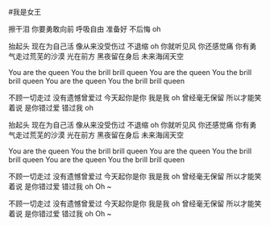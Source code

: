 #我是女王

擦干泪 你要勇敢向前 呼吸自由
准备好 不后悔 oh 

抬起头 现在为自己活 像从来没受伤过
不退缩 oh 
你就听见风 你还感觉痛 你有勇气走过荒芜的沙漠
光在前方 黑夜留在身后 未来海阔天空

You are the queen 
You the brill brill queen
You are the queen 
You the brill brill queen
You are the queen 
You the brill brill queen

不顾一切走过 没有遗憾曾爱过
今天起你是你 我是我 oh
曾经毫无保留 所以才能笑着说
是你错过爱 错过我 oh

抬起头 现在为自己活 像从来没受伤过
不退缩 oh 
你就听见风 你还感觉痛 你有勇气走过荒芜的沙漠
光在前方 黑夜留在身后 未来海阔天空

You are the queen 
You the brill brill queen
You are the queen 
You the brill brill queen
You are the queen 
You the brill brill queen

不顾一切走过 没有遗憾曾爱过
今天起你是你 我是我 oh
曾经毫无保留 所以才能笑着说
是你错过爱 错过我 oh
Oh ~

不顾一切走过 没有遗憾曾爱过
今天起你是你 我是我 oh
曾经毫无保留 所以才能笑着说
是你错过爱 错过我 oh
Oh ~